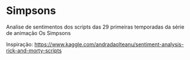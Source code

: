 # Simpsons
Analise de sentimentos dos scripts das 29 primeiras temporadas da série de animação Os Simpsons


Inspiração: https://www.kaggle.com/andradaolteanu/sentiment-analysis-rick-and-morty-scripts


